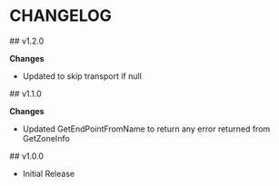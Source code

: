 # CHANGELOG

## v1.2.0

**Changes**

* Updated to skip transport if null

## v1.1.0

**Changes**

* Updated GetEndPointFromName to return any error returned from GetZoneInfo 

## v1.0.0

* Initial Release
